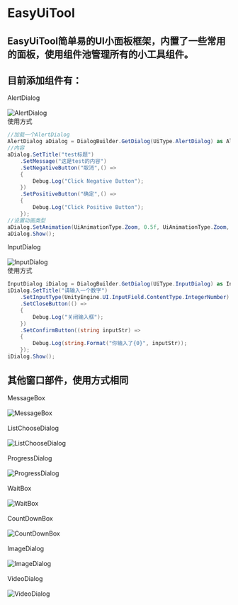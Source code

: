 # EasyUiTool
EasyUiTool简单易的UI小面板框架，内置了一些常用的面板，使用组件池管理所有的小工具组件。
------- 
目前添加组件有：
------- 
AlertDialog <br><br>
![AlertDialog](https://raw.githubusercontent.com/ShenZhouXieZhiFeng/EasyUiTool/master/ReadMe/AlertDialog.png)  <br>
使用方式 
```c#
//加载一个AlertDialog
AlertDialog aDialog = DialogBuilder.GetDialog(UiType.AlertDialog) as AlertDialog;
//内容
aDialog.SetTitle("test标题")
    .SetMessage("这是test的内容")
    .SetNegativeButton("取消",() =>
    {
        Debug.Log("Click Negative Button");
    })
    .SetPositiveButton("确定",() =>
    {
        Debug.Log("Click Positive Button");
    });
//设置动画类型
aDialog.SetAnimation(UiAnimationType.Zoom, 0.5f, UiAnimationType.Zoom, 0.5f);
aDialog.Show();
```
InputDialog<br><br>
![InputDialog](https://raw.githubusercontent.com/ShenZhouXieZhiFeng/EasyUiTool/master/ReadMe/InputDialog.png)  <br>
使用方式 
```c#
InputDialog iDialog = DialogBuilder.GetDialog(UiType.InputDialog) as InputDialog;
iDialog.SetTitle("请输入一个数字")
    .SetInputType(UnityEngine.UI.InputField.ContentType.IntegerNumber)
    .SetCloseButton(() =>
    {
        Debug.Log("关闭输入框");
    })
    .SetConfirmButton((string inputStr) =>
    {
        Debug.Log(string.Format("你输入了{0}", inputStr));
    });
iDialog.Show();
```
其他窗口部件，使用方式相同
------- 
MessageBox<br><br>
![MessageBox](https://raw.githubusercontent.com/ShenZhouXieZhiFeng/EasyUiTool/master/ReadMe/MessageBox.png)  <br>
<br>
ListChooseDialog<br><br>
![ListChooseDialog](https://raw.githubusercontent.com/ShenZhouXieZhiFeng/EasyUiTool/master/ReadMe/ListChooseDialog.png)  <br>
<br>
ProgressDialog<br><br>
![ProgressDialog](https://raw.githubusercontent.com/ShenZhouXieZhiFeng/EasyUiTool/master/ReadMe/ProgressDialog.png)  <br>
<br>
WaitBox<br><br>
![WaitBox](https://raw.githubusercontent.com/ShenZhouXieZhiFeng/EasyUiTool/master/ReadMe/WaitBox.png)  <br>
<br>
CountDownBox<br><br>
![CountDownBox](https://raw.githubusercontent.com/ShenZhouXieZhiFeng/EasyUiTool/master/ReadMe/CountDownBox.png)  <br>
<br>
ImageDialog<br><br>
![ImageDialog](https://raw.githubusercontent.com/ShenZhouXieZhiFeng/EasyUiTool/master/ReadMe/ImageDialog.png)  <br>
<br>
VideoDialog<br><br>
![VideoDialog](https://raw.githubusercontent.com/ShenZhouXieZhiFeng/EasyUiTool/master/ReadMe/VideoDialog.png)  <br>
<br>
